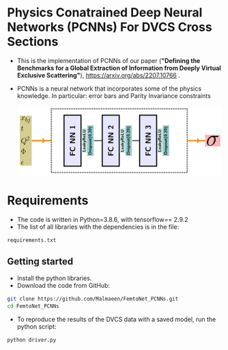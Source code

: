 # Physics Conatrained Deep Neural Networks (PCNNs) For DVCS Cross Sections

- This is the implementation of PCNNs of our paper (**"Defining the Benchmarks for a Global Extraction of Information from Deeply Virtual Exclusive Scattering"**), https://arxiv.org/abs/2207.10766 .
- PCNNs is a neural network that incorporates some of the physics knowledge. In particular: error bars and Parity Invariance constraints


   <img src="saved/arch_pcnns.png" width="650"> 
# Requirements

- The code is written in Python=3.8.6, with tensorflow== 2.9.2
- The list of all libraries with the dependencies is in the file:
``` bash
requirements.txt
``` 
## Getting started
* Install the python libraries.
* Download the code from GitHub:
```bash
git clone https://github.com/Malmaeen/FemtoNet_PCNNs.git
cd FemtoNet_PCNNs
```

* To reproduce the results of the DVCS data with a saved model, run the python script:
``` bash
python driver.py
```
